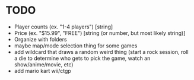 # TODO
+ Player counts (ex. "1-4 players") [string]
+ Price (ex. "$15.99", "FREE") [string (or number, but most likely string)]
+ Organize with folders
+ maybe map/mode selection thing for some games
+ add wildcard that draws a random weird thing (start a rock session, roll a die to determine who gets to pick the game, watch an show/anime/movie, etc)
+ add mario kart wii/ctgp